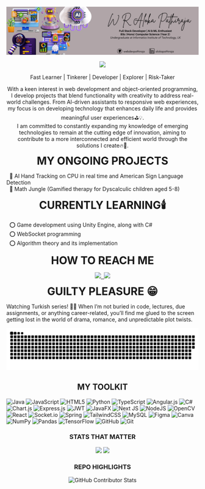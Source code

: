 ![Profile Banner](https://github.com/webdevpathiraja/webdevpathiraja/blob/main/git%20banner.png)
<div align="center">
  <p align="center">
    <img src="https://readme-typing-svg.demolab.com?     font=Fira+Code&size=25&pause=800&color=F7F7F7&width=490&lines=Hello World,+I'm+Aloka+Pathiraja;Welcome+to+my+GitHub+Profile;I'm+a+Full+Stack+Developer;Also+an+AI+and+ML+Enthusiast!;+An+undergrad+student+at+IIT,+🇱🇰">
  </p>
    <p> Fast Learner | Tinkerer | Developer | Explorer | Risk-Taker </p>
  <p align="center">
    <p>With a keen interest in web development and object-oriented programming, I develop projects that blend functionality with creativity to address real-world challenges. From AI-driven assistants to responsive web experiences, my focus is on developing technology that enhances daily life and provides meaningful user experiences⛳💡. <br>
I am committed to constantly expanding my knowledge of emerging technologies to remain at the cutting edge of innovation, aiming to contribute to a more interconnected and efficient world through the solutions I create🔥💯.</p>
</p>
</div>

<p align="center"><strong><span style="font-size: 2em;">MY ONGOING PROJECTS</span></strong></p>

&nbsp;&nbsp;🔆 AI Hand Tracking on CPU in real time and American Sign Language Detection  
&nbsp;&nbsp;🔆 Math Jungle (Gamified therapy for Dyscalculic children aged 5-8)

<p align="center"><strong><span style="font-size: 2em;">CURRENTLY LEARNING🕯️</span></strong></p>

&nbsp;&nbsp;⭕ Game development using Unity Engine, along with C#  
&nbsp;&nbsp;⭕ WebSocket programming  
&nbsp;&nbsp;⭕ Algorithm theory and its implementation

<p align="center"><strong><span style="font-size: 2em;">HOW TO REACH ME</span></strong></p>
<div align="center">
  <kbd>
    <a href="mailto:alokapathiraja.03@gmail.com" target="_blank" title="Mail">
      <img src="https://img.shields.io/badge/-Mail-FFB22C?style=for-the-badge" />
    </a>
    <a href="https://www.linkedin.com/in/alokapathiraja" target="_blank" title="LinkedIn">
      <img src="https://img.shields.io/badge/-LinkedIn-0A3981?style=for-the-badge&logo=Linkedin&logoColor=white" />
    </a>
  </kbd>
</div>
<!--Green - #09b43a-->
<!--Yellow - ##efb041-->
<!--Red - #ff6969-->
<!--Blue - #1688f0-->
<p></p>

<p align="center"><strong><span style="font-size: 2em;">GUILTY PLEASURE 😁</span></strong></p>  
<p>Watching Turkish series! 🫶🏻 When I’m not buried in code, lectures, due assignments, or anything career-related, you’ll find me glued to the screen getting lost in the world of drama, romance, and unpredictable plot twists.</p>

![GitHub Snake](https://github.com/webdevpathiraja/webdevpathiraja/blob/output/github-snake.svg)


<h2 align="center">MY TOOLKIT</h2>

![Java](https://img.shields.io/badge/java-FF8000.svg?style=flat&logo=openjdk&logoColor=white) ![JavaScript](https://img.shields.io/badge/javascript-FCCD2A.svg?style=flat&logo=javascript&logoColor=%23F7DF1E) ![HTML5](https://img.shields.io/badge/html5-C70039.svg?style=flat&logo=html5&logoColor=white) ![Python](https://img.shields.io/badge/python-295F98?style=flat&logo=python&logoColor=white) ![TypeScript](https://img.shields.io/badge/typescript-%23007ACC.svg?style=flat&logo=typescript&logoColor=white) ![Angular.js](https://img.shields.io/badge/angular.js-A02334.svg?style=flat&logo=angularjs&logoColor=white) ![C#](https://img.shields.io/badge/c%23-711DB0.svg?style=flat&logo=csharp&logoColor=white) ![Chart.js](https://img.shields.io/badge/chart.js-E82561.svg?style=flat&logo=chart.js&logoColor=white) ![Express.js](https://img.shields.io/badge/express.js-%23404d59.svg?style=flat&logo=express&logoColor=%2361DAFB) ![JWT](https://img.shields.io/badge/JWT-D6DAC8?style=flat&logo=JSON%20web%20tokens&logoColor=black) ![JavaFX](https://img.shields.io/badge/javafx-FF9B50.svg?style=flat&logo=javafx&logoColor=white) ![Next JS](https://img.shields.io/badge/Next.js-4D4D4D?style=flat&logo=next.js&logoColor=white) ![NodeJS](https://img.shields.io/badge/node.js-09b43a?style=flat&logo=node.js&logoColor=black) ![OpenCV](https://img.shields.io/badge/opencv-BB2205.svg?style=flat&logo=opencv&logoColor=white) ![React](https://img.shields.io/badge/react-%2320232a.svg?style=flat&logo=react&logoColor=%2361DAFB) ![Socket.io](https://img.shields.io/badge/Socket.io-D6DAC8?style=flat&logo=socket.io&logoColor=black) ![Spring](https://img.shields.io/badge/spring-5CB338.svg?style=flat&logo=spring&logoColor=white) ![TailwindCSS](https://img.shields.io/badge/tailwindcss-B15EFF.svg?style=flat&logo=tailwind-css&logoColor=black) ![MySQL](https://img.shields.io/badge/mysql-00BCD4.svg?style=flat&logo=mysql&logoColor=white) ![Figma](https://img.shields.io/badge/figma-F6E1C3.svg?style=flat&logo=figma&logoColor=black) ![Canva](https://img.shields.io/badge/Canva-%2300C4CC.svg?style=flat&logo=Canva&logoColor=white) ![NumPy](https://img.shields.io/badge/numpy-%23013243.svg?style=flat&logo=numpy&logoColor=white) ![Pandas](https://img.shields.io/badge/pandas-003285.svg?style=flat&logo=pandas&logoColor=white) ![TensorFlow](https://img.shields.io/badge/TensorFlow-FF8000.svg?style=flat&logo=TensorFlow&logoColor=white) ![GitHub](https://img.shields.io/badge/github-%23121011.svg?style=flat&logo=github&logoColor=white) ![Git](https://img.shields.io/badge/git-FDA403.svg?style=flat&logo=git&logoColor=white)

<p> </p>

<h3 align="center">STATS THAT MATTER</h3>
<p align="center">
  <img src="https://github-readme-stats.vercel.app/api?username=webdevpathiraja&theme=github_dark&hide_border=false&include_all_commits=true&count_private=false" />
  <img src="https://github-readme-streak-stats.herokuapp.com/?user=webdevpathiraja&theme=vision_friendly_dark&hide_border=false" />
</p>

<h3 align="center">REPO HIGHLIGHTS</h3>
<p align="center">
  <img src="https://github-contributor-stats.vercel.app/api?username=webdevpathiraja&limit=5&theme=dark&combine_all_yearly_contributions=true" alt="GitHub Contributor Stats">
</p>











